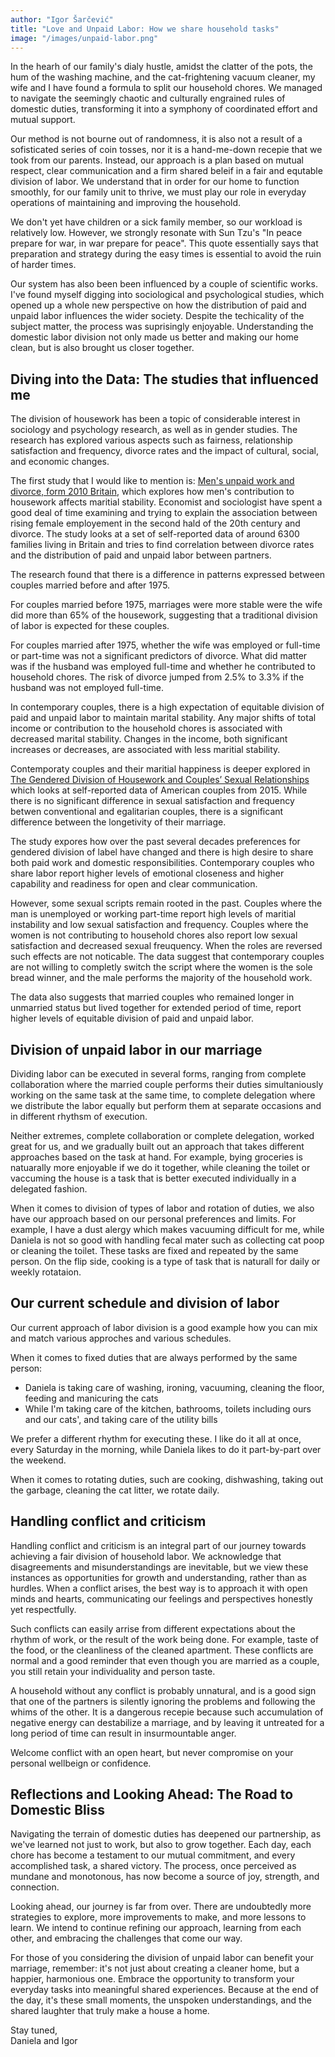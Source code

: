 ```yaml
---
author: "Igor Šarčević"
title: "Love and Unpaid Labor: How we share household tasks"
image: "/images/unpaid-labor.png"
---
```


In the hearh of our family's dialy hustle, amidst the clatter of the pots, the hum of
the washing machine, and the cat-frightening vacuum cleaner, my wife and I have
found a formula to split our household chores. We managed to navigate the
seemingly chaotic and culturally engrained rules of domestic duties, transforming
it into a symphony of coordinated effort and mutual support.

Our method is not bourne out of randomness, it is also not a result of a sofisticated
series of coin tosses, nor it is a hand-me-down recepie that we took from our
parents. Instead, our approach is a plan based on mutual respect, clear communication
and a firm shared beleif in a fair and equtable division of labor. We understand
that in order for our home to function smoothly, for our family unit to thrive,
we must play our role in everyday operations of maintaining and improving the
household.

We don't yet have children or a sick family member, so our workload is relatively low.
However, we strongly resonate with Sun Tzu's "In peace prepare for war, in war
prepare for peace". This quote essentially says that preparation and strategy
during the easy times is essential to avoid the ruin of harder times.

Our system has also been been influenced by a couple of scientific works. I've
found myself digging into sociological and psychological studies, which opened
up a whole new perspective on how the distribution of paid and unpaid labor
influences the wider society. Despite the techicality of the subject matter, the
process was suprisingly enjoyable. Understanding the domestic labor division not
only made us better and making our home clean, but is also brought us closer
together.

## Diving into the Data: The studies that influenced me

The division of housework has been a topic of considerable interest in sociology
and psychology research, as well as in gender studies. The research has explored
various aspects such as fairness, relationship satisfaction and frequency, divorce
rates and the impact of cultural, social, and economic changes.

The first study that I would like to mention is: [Men's unpaid work and
divorce, form 2010 Britain](https://www.tandfonline.com/doi/full/10.1080/13545700903448801?scroll=top&needAccess=true&role=tab),
which explores how men's contribution to housework affects maritial stability.
Economist and sociologist have spent a good deal of time examining and trying to
explain the association between rising female employement in the second hald of
the 20th century and divorce. The study looks at a set of self-reported data of
around 6300 families living in Britain and tries to find correlation between
divorce rates and the distribution of paid and unpaid labor between partners.

The research found that there is a difference in patterns expressed between
couples married before and after 1975.

For couples married before 1975, marriages were more stable were the wife did
more than 65% of the housework, suggesting that a traditional division of labor
is expected for these couples.

For couples married after 1975, whether the wife was employed or full-time or
part-time was not a significant predictors of divorce. What did matter was if
the husband was employed full-time and whether he contributed to household
chores. The risk of divorce jumped from 2.5% to 3.3% if the husband was not
employed full-time.

In contemporary couples, there is a high expectation of equitable division of
paid and unpaid labor to maintain marital stability. Any major shifts of total
income or contribution to the household chores is associated with decreased
marital stability. Changes in the income, both significant increases or
decreases, are associated with less maritial stability.

Contemporaty couples and their maritial happiness is deeper explored in [The Gendered Division of Housework and Couples’ Sexual
Relationships](https://scholarworks.gsu.edu/cgi/viewcontent.cgi?referer=&httpsredir=1&article=1002&context=sociology_facpub)
which looks at self-reported data of American couples from 2015. While there
is no significant difference in sexual satisfaction and frequency betwen
conventional and egalitarian couples, there is a significant difference between
the longetivity of their marriage.

The study expores how over the past several decades preferences for gendered
division of label have changed and there is high desire to share both paid work
and domestic responsibilities. Contemporary couples who share labor report
higher levels of emotional closeness and higher capability and readiness for
open and clear communication.

However, some sexual scripts remain rooted in the past. Couples where the man is
unemployed or working part-time report high levels of maritial instability and
low sexual satisfaction and frequency. Couples where the women is not
contributing to household chores also report low sexual satisfaction and
decreased sexual freuquency. When the roles are reversed such effects are not
noticable. The data suggest that contemporary couples are not willing to
completly switch the script where the women is the sole bread winner, and the
male performs the majority of the household work.

The data also suggests that married couples who remained longer in unmarried
status but lived together for extended period of time, report higher levels of
equitable division of paid and unpaid labor.

## Division of unpaid labor in our marriage

Dividing labor can be executed in several forms, ranging from complete
collaboration where the married couple performs their duties simultaniously
working on the same task at the same time, to complete delegation where we
distribute the labor equally but perform them at separate occasions and in
different rhythsm of execution.

Neither extremes, complete collaboration or complete delegation, worked great
for us, and we gradually built out an approach that takes different approaches
based on the task at hand. For example, bying groceries is natuarally more
enjoyable if we do it together, while cleaning the toilet or vaccuming the house
is a task that is better executed individually in a delegated fashion.

When it comes to division of types of labor and rotation of duties, we also have
our approach based on our personal preferences and limits. For example, I have a
dust alergy which makes vacuuming difficult for me, while Daniela is not so good
with handling fecal mater such as collecting cat poop or cleaning the toilet.
These tasks are fixed and repeated by the same person. On the flip side, cooking
is a type of task that is naturall for daily or weekly rotataion.

## Our current schedule and division of labor

Our current approach of labor division is a good example how you can mix and
match various approches and various schedules.

When it comes to fixed duties that are always performed by the same person:

- Daniela is taking care of washing, ironing, vacuuming, cleaning the floor,
  feeding and manicuring the cats
- While I'm taking care of the kitchen, bathrooms, toilets including ours and our
  cats', and taking care of the utility bills

We prefer a different rhythm for executing these. I like do it all at once,
every Saturday in the morning, while Daniela likes to do it part-by-part over
the weekend.

When it comes to rotating duties, such are cooking, dishwashing, taking out the
garbage, cleaning the cat litter, we rotate daily.

## Handling conflict and criticism

Handling conflict and criticism is an integral part of our journey towards
achieving a fair division of household labor. We acknowledge that disagreements
and misunderstandings are inevitable, but we view these instances as
opportunities for growth and understanding, rather than as hurdles.
When a conflict arises, the best way is to approach it with open minds and
hearts, communicating our feelings and perspectives honestly yet respectfully.

Such conflicts can easily arrise from different expectations about the rhythm of
work, or the result of the work being done. For example, taste of the food, or
the cleanliness of the cleaned apartment. These conflicts are normal and a good
reminder that even though you are married as a couple, you still retain your
individuality and person taste.

A household without any conflict is probably unnatural, and is a good sign that
one of the partners is silently ignoring the problems and following the whims of
the other. It is a dangerous recepie because such accumulation of negative
energy can destabilize a marriage, and by leaving it untreated for a long period
of time can result in insurmountable anger.

Welcome conflict with an open heart, but never compromise on your personal
wellbeign or confidence.

## Reflections and Looking Ahead: The Road to Domestic Bliss

Navigating the terrain of domestic duties has deepened our partnership, as we've
learned not just to work, but also to grow together. Each day, each chore has
become a testament to our mutual commitment, and every accomplished task, a
shared victory. The process, once perceived as mundane and monotonous, has now
become a source of joy, strength, and connection.

Looking ahead, our journey is far from over. There are undoubtedly more
strategies to explore, more improvements to make, and more lessons to learn. We
intend to continue refining our approach, learning from each other, and
embracing the challenges that come our way.

For those of you considering the division of unpaid labor can benefit your
marriage, remember: it's not just about creating a cleaner home, but a happier,
harmonious one. Embrace the opportunity to transform your everyday tasks into
meaningful shared experiences. Because at the end of the day, it's these small
moments, the unspoken understandings, and the shared laughter that truly make
a house a home.

Stay tuned,<br>
Daniela and Igor
